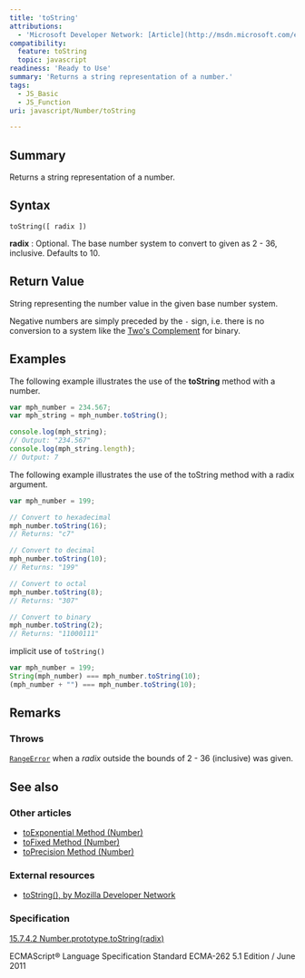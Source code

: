 ```yaml
---
title: 'toString'
attributions:
  - 'Microsoft Developer Network: [Article](http://msdn.microsoft.com/en-us/library/ie/jj159596(v=vs.94).aspx)'
compatibility:
  feature: toString
  topic: javascript
readiness: 'Ready to Use'
summary: 'Returns a string representation of a number.'
tags:
  - JS_Basic
  - JS_Function
uri: javascript/Number/toString

---
```

## Summary

Returns a string representation of a number.

## Syntax

    toString([ radix ])

**radix**
:   Optional. The base number system to convert to given as 2 - 36, inclusive. Defaults to 10.

## Return Value

String representing the number value in the given base number system.

Negative numbers are simply preceded by the `-` sign, i.e. there is no conversion to a system like the [Two's Complement](http://en.wikipedia.org/wiki/Two%27s_complement) for binary.

## Examples

The following example illustrates the use of the **toString** method with a number.

``` js
var mph_number = 234.567;
var mph_string = mph_number.toString();

console.log(mph_string);
// Output: "234.567"
console.log(mph_string.length);
// Output: 7
```

The following example illustrates the use of the toString method with a radix argument.

``` js
var mph_number = 199;

// Convert to hexadecimal
mph_number.toString(16);
// Returns: "c7"

// Convert to decimal
mph_number.toString(10);
// Returns: "199"

// Convert to octal
mph_number.toString(8);
// Returns: "307"

// Convert to binary
mph_number.toString(2);
// Returns: "11000111"
```

implicit use of `toString()`

``` js
var mph_number = 199;
String(mph_number) === mph_number.toString(10);
(mph_number + "") === mph_number.toString(10);
```

## Remarks

### Throws

[`RangeError`](/javascript/Error) when a *radix* outside the bounds of 2 - 36 (inclusive) was given.

## See also

### Other articles

-   [toExponential Method (Number)](/javascript/Number/toExponential)
-   [toFixed Method (Number)](/javascript/Number/toFixed)
-   [toPrecision Method (Number)](/javascript/Number/toPrecision)

### External resources

-   [toString(), by Mozilla Developer Network](https://developer.mozilla.org/en-US/docs/Web/JavaScript/Reference/Global_Objects/Number/toString)

### Specification

[15.7.4.2 Number.prototype.toString(radix)](http://www.ecma-international.org/ecma-262/5.1/#sec-15.7.4.2)

ECMAScript® Language Specification Standard ECMA-262 5.1 Edition / June 2011


